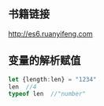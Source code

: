 ## 书籍链接
http://es6.ruanyifeng.com


## 变量的解析赋值
```ts
let {length:len} = "1234"
len  //4
typeof len  //"number"
```
